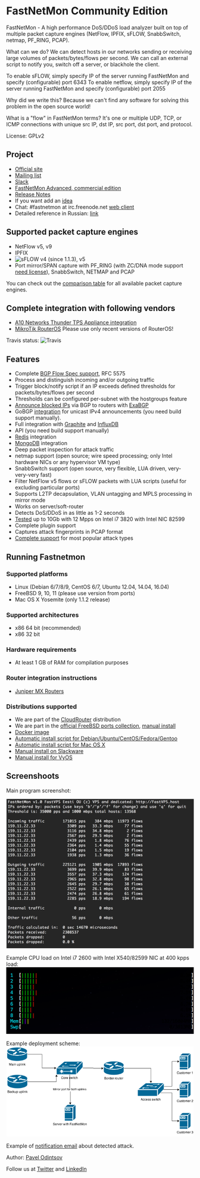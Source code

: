 FastNetMon Community Edition
===========
FastNetMon - A high performance DoS/DDoS load analyzer built on top of multiple packet capture engines (NetFlow, IPFIX, sFLOW, SnabbSwitch, netmap, PF_RING, PCAP).

What can we do? We can detect hosts in our networks sending or receiving large volumes of packets/bytes/flows per second. We can call an external script to notify you, switch off a server, or blackhole the client.

To enable sFLOW, simply specify IP of the server running FastNetMon and specify (configurable) port 6343
To enable netflow, simply specify IP of the server running FastNetMon and specify (configurable) port 2055

Why did we write this? Because we can't find any software for solving this problem in the open source world! 

What is a "flow" in FastNetMon terms?  It's one or multiple UDP, TCP, or ICMP connections with unique src IP, dst IP, src port, dst port, and protocol.

License: GPLv2

Project 
-------
- [Official site](https://fastnetmon.com)
- [Mailing list](https://groups.google.com/forum/#!forum/fastnetmon)
- [Slack](https://join.slack.com/t/fastnetmon/shared_invite/MjM3NDUwNzY4NjA5LTE1MDQ4MzE5NTAtYmU4MjYyYWNiZQ)
- [FastNetMon Advanced, commercial edition](https://fastnetmon.com/fastnetmon-advanced/)
- [Release Notes](https://github.com/pavel-odintsov/fastnetmon/releases)
- If you want add an [idea](https://fastnetmon.fider.io/)
- Chat: #fastnetmon at irc.freenode.net [web client](https://webchat.freenode.net/)
- Detailed reference in Russian: [link](https://fastnetmon.com/wp-content/uploads/2017/07/FastNetMon_Reference_Russian.pdf)

Supported packet capture engines
--------------------------------
- NetFlow v5, v9
- IPFIX
- ![sFLOW](http://sflow.org/images/sflowlogo.gif) v4 (since 1.1.3), v5
- Port mirror/SPAN capture with PF_RING (with ZC/DNA mode support [need license](http://www.ntop.org/products/pf_ring/)), SnabbSwitch, NETMAP and PCAP

You can check out the [comparison table](https://fastnetmon.com/docs/capture_backends/) for all available packet capture engines.

Complete integration with following vendors 
--------------------------------
- [A10 Networks Thunder TPS Appliance integration](src/a10_plugin)
- [MikroTik RouterOS](src/mikrotik_plugin) Please use only recent versions of RouterOS!

Travis status: ![Travis](https://travis-ci.org/pavel-odintsov/fastnetmon.svg?branch=master)

Features
--------
- Complete [BGP Flow Spec support](https://fastnetmon.com/docs/bgp_flow_spec/), RFC 5575
- Process and distinguish incoming and/or outgoing traffic
- Trigger block/notify script if an IP exceeds defined thresholds for packets/bytes/flows per second
- Thresholds can be configured per-subnet with the hostgroups feature
- [Announce blocked IPs](https://fastnetmon.com/docs/exabgp_integration/) via BGP to routers with [ExaBGP](https://github.com/Exa-Networks/exabgp)
- GoBGP [integration](https://fastnetmon.com/docs/gobgp-integration/) for unicast IPv4 announcements (you need build support manually).
- Full integration with [Graphite](https://fastnetmon.com/docs/graphite_integration/) and [InfluxDB](https://fastnetmon.com/docs/influxdb_integration/)
- API (you need build support manually)
- [Redis](https://fastnetmon.com/docs/redis/) integration
- [MongoDB](https://fastnetmon.com/docs/mongodb/) integration
- Deep packet inspection for attack traffic
- netmap support (open source; wire speed processing; only Intel hardware NICs or any hypervisor VM type)
- SnabbSwitch support (open source, very flexible, LUA driven, very-very-very fast)
- Filter NetFlow v5 flows or sFLOW packets with LUA scripts (useful for excluding particular ports)
- Supports L2TP decapsulation, VLAN untagging and MPLS processing in mirror mode 
- Works on server/soft-router
- Detects DoS/DDoS in as little as 1-2 seconds
- [Tested](https://fastnetmon.com/docs/performance_tests/) up to 10Gb with 12 Mpps on Intel i7 3820 with Intel NIC 82599
- Complete plugin support
- Captures attack fingerprints in PCAP format
- [Complete support](https://fastnetmon.com/docs/detected_attack_types/) for most popular attack types

Running Fastnetmon
------------------
### Supported platforms
- Linux (Debian 6/7/8/9, CentOS 6/7, Ubuntu 12.04, 14.04, 16.04)
- FreeBSD 9, 10, 11 (please use version from ports)
- Mac OS X Yosemite (only 1.1.2 release)

### Supported architectures
- x86 64 bit (recommended)
- x86 32 bit

### Hardware requirements
- At least 1 GB of RAM for compilation purposes

### Router integration instructions
- [Juniper MX Routers](https://fastnetmon.com/docs/junos_integration/)

### Distributions supported
- We are part of the [CloudRouter](https://cloudrouter.org/cloudrouter/2015/07/09/fastnetmon.html) distribution
- We are part in the [official FreeBSD ports collection](https://freshports.org/net-mgmt/fastnetmon/), [manual install](docs/FreeBSD_INSTALL.md)
- [Docker image](docs/DOCKER_INSTALL.md)
- [Automatic install script for Debian/Ubuntu/CentOS/Fedora/Gentoo](https://fastnetmon.com/install/)
- [Automatic install script for Mac OS X](docs/MAC_OS_INSTALL.md)
- [Manual install on Slackware](docs/SLACKWARE_INSTALL.md)
- [Manual install for VyOS](docs/VyOS_INSTALL.md)

Screenshoots
------------

Main program screenshot:

![Main screen image](docs/images/fastnetmon_screen.png)

Example CPU load on Intel i7 2600 with Intel X540/82599 NIC at 400 kpps load:
![Cpu consumption](docs/images/fastnetmon_stats.png)

Example deployment scheme:
![Network diagramm](docs/images/network_map.png)

Example of [notification email](https://fastnetmon.com/docs/attack_report_example/) about detected attack.

Author: [Pavel Odintsov](http://uk.linkedin.com/in/podintsov/)

Follow us at [Twitter](https://twitter.com/fastnetmon) and [LinkedIn](https://www.linkedin.com/company/fastnetmon/)
